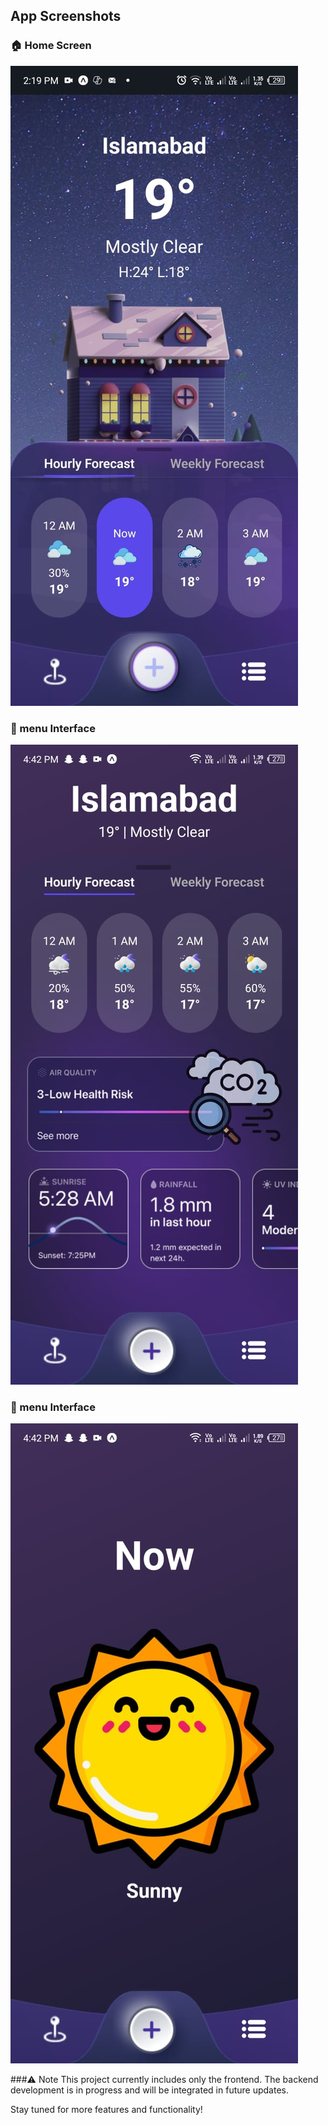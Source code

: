 ## App Screenshots

### 🏠 Home Screen
![Home Screen](./assets/home.jpg)

### 💬 menu Interface
![menu Screen](./assets/more.jpg)

### 💬 menu Interface
![current weather Screen](./assets/current.jpg)

###⚠️ Note
This project currently includes only the frontend.
The backend development is in progress and will be integrated in future updates.

Stay tuned for more features and functionality!

